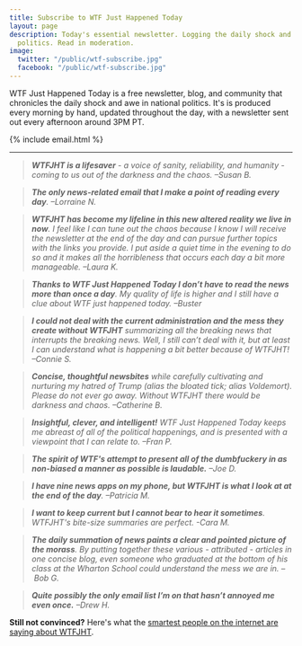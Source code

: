 ```yaml
---
title: Subscribe to WTF Just Happened Today
layout: page
description: Today's essential newsletter. Logging the daily shock and awe in national
  politics. Read in moderation.
image:
  twitter: "/public/wtf-subscribe.jpg"
  facebook: "/public/wtf-subscribe.jpg"
---
```


<p class="lead">WTF Just Happened Today is a free newsletter, blog, and community that chronicles the daily shock and awe in national politics. It's is produced every morning by hand, updated throughout the day, with a newsletter sent out every afternoon around 3PM PT.</p> 

{% include email.html %}

---

> ***WTFJHT is a lifesaver** - a voice of sanity, reliability, and humanity - coming to us out of the darkness and the chaos. –Susan B.*

> ***The only news-related email that I make a point of reading every day**. –Lorraine N.*

> ***WTFJHT has become my lifeline in this new altered reality we live in now**. I feel like I can tune out the chaos because I know I will receive the newsletter at the end of the day and can pursue further topics with the links you provide. I put aside a quiet time in the evening to do so and it makes all the horribleness that occurs each day a bit more manageable. –Laura K.*

> ***Thanks to WTF Just Happened Today I don’t have to read the news more than once a day**. My quality of life is higher and I still have a clue about WTF just happened today. –Buster*

> ***I could not deal with the current administration and the mess they create without WTFJHT** summarizing all the breaking news that interrupts the breaking news. Well, I still can’t deal with it, but at least I can understand what is happening a bit better because of WTFJHT! –Connie S.*

> ***Concise, thoughtful newsbites** while carefully cultivating and nurturing my hatred of Trump (alias the bloated tick; alias Voldemort). Please do not ever go away. Without WTFJHT there would be darkness and chaos. –Catherine B.*

> ***Insightful, clever, and intelligent!** WTF Just Happened Today keeps me abreast of all of the political happenings, and is presented with a viewpoint that I can relate to. –Fran P.*

> ***The spirit of WTF's attempt to present all of the dumbfuckery in as non-biased a manner as possible is laudable.** –Joe D.*

>  ***I have nine news apps on my phone, but WTFJHT is what I look at at the end of the day**. –Patricia M.*

> ***I want to keep current but I cannot bear to hear it sometimes**. WTFJHT's bite-size summaries are perfect. -Cara M.*

> ***The daily summation of news paints a clear and pointed picture of the morass**. By putting together these various - attributed - articles in one concise blog, even someone who graduated at the bottom of his class at the Wharton School could understand the mess we are in. – Bob G.*

> ***Quite possibly the only email list I’m on that hasn’t annoyed me even once.** –Drew H.*

**Still not convinced?** Here's what the <a href="{{ site.baseurl }}/press">smartest people on the internet are saying about WTFJHT</a>. 
